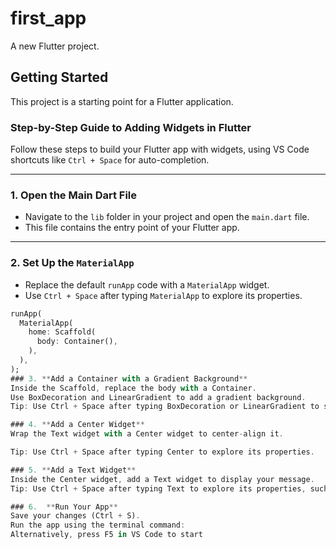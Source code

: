 # first_app

A new Flutter project.

## Getting Started

This project is a starting point for a Flutter application.

### Step-by-Step Guide to Adding Widgets in Flutter

Follow these steps to build your Flutter app with widgets, using VS Code shortcuts like `Ctrl + Space` for auto-completion.

---

### 1. **Open the Main Dart File**
   - Navigate to the `lib` folder in your project and open the `main.dart` file.
   - This file contains the entry point of your Flutter app.

---

### 2. **Set Up the `MaterialApp`**
   - Replace the default `runApp` code with a `MaterialApp` widget.
   - Use `Ctrl + Space` after typing `MaterialApp` to explore its properties.

   ```dart
   runApp(
     MaterialApp(
       home: Scaffold(
         body: Container(),
       ),
     ),
   );
### 3. **Add a Container with a Gradient Background**
Inside the Scaffold, replace the body with a Container.
Use BoxDecoration and LinearGradient to add a gradient background.
Tip: Use Ctrl + Space after typing BoxDecoration or LinearGradient to see available options.

### 4. **Add a Center Widget**
Wrap the Text widget with a Center widget to center-align it.

Tip: Use Ctrl + Space after typing Center to explore its properties.

### 5. **Add a Text Widget**
Inside the Center widget, add a Text widget to display your message.
Tip: Use Ctrl + Space after typing Text to explore its properties, such as style for customizing fonts.

### 6.  **Run Your App**
Save your changes (Ctrl + S).
Run the app using the terminal command:
Alternatively, press F5 in VS Code to start 


